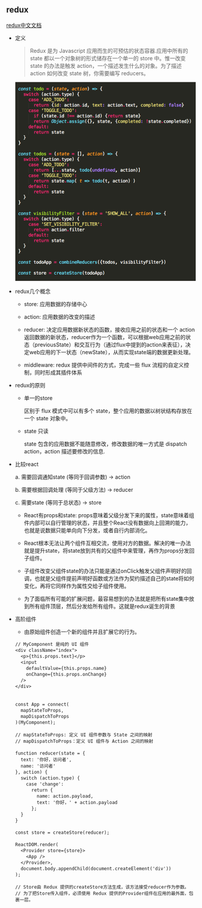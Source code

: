 ## redux

[redux中文文档](http://cn.redux.js.org/index.html)

* 定义

    > Redux 是为 Javascript 应用而生的可预估的状态容器.应用中所有的 state 都以一个对象树的形式储存在一个单一的 store 中。惟一改变 state 的办法是触发 action，一个描述发生什么的对象。为了描述 action 如何改变 state 树，你需要编写 reducers。

    ![reducer](./images/reducer.png)

* redux几个概念

    - store: 应用数据的存储中心

    - action: 应用数据的改变的描述

    - reducer: 决定应用数据新状态的函数，接收应用之前的状态和一个 action 返回数据的新状态，reducer作为一个函数，可以根据web应用之前的状态（previousState）和交互行为（通过flux中提到的action来表征），决定web应用的下一状态（newState），从而实现state端的数据更新处理。

    - middleware: redux 提供中间件的方式，完成一些 flux 流程的自定义控制，同时形成其插件体系

* redux的原则

    - 单一的store

      区别于 flux 模式中可以有多个 state，整个应用的数据以树状结构存放在一个 state 对象中。

    - state 只读

      state 包含的应用数据不能随意修改，修改数据的唯一方式是 dispatch action，action 描述要修改的信息.

* 比较react

  a. 需要回调通知state (等同于回调参数) -> action  

  b. 需要根据回调处理 (等同于父级方法) -> reducer  

  c. 需要state (等同于总状态) -> store  

  - React有props和state: props意味着父级分发下来的属性，state意味着组件内部可以自行管理的状态，并且整个React没有数据向上回溯的能力，也就是说数据只能单向向下分发，或者自行内部消化。

  - React根本无法让两个组件互相交流，使用对方的数据。解决的唯一办法就是提升state，将state放到共有的父组件中来管理，再作为props分发回子组件。

  - 子组件改变父组件state的办法只能是通过onClick触发父组件声明好的回调，也就是父组件提前声明好函数或方法作为契约描述自己的state将如何变化，再将它同样作为属性交给子组件使用。

  - 为了面临所有可能的扩展问题，最容易想到的办法就是把所有state集中放到所有组件顶层，然后分发给所有组件。这就是redux诞生的背景

* 高阶组件

  - 由原始组件创造一个新的组件并且扩展它的行为。


  ```
  // MyComponent 是纯的 UI 组件
  <div className="index">
    <p>{this.props.text}</p>
    <input
      defaultValue={this.props.name}
      onChange={this.props.onChange}
    />
  </div>


  const App = connect(
    mapStateToProps,
    mapDispatchToProps
  )(MyComponent);

  // mapStateToProps: 定义 UI 组件参数与 State 之间的映射
  // mapDispatchToProps：定义 UI 组件与 Action 之间的映射

  function reducer(state = {
    text: '你好，访问者',
    name: '访问者'
  }, action) {
    switch (action.type) {
      case 'change':
        return {
          name: action.payload,
          text: '你好，' + action.payload
        };
    }
  }

  const store = createStore(reducer);

  ReactDOM.render(
    <Provider store={store}>
      <App />
    </Provider>,
    document.body.appendChild(document.createElement('div'))
  );

  // Store由 Redux 提供的createStore方法生成，该方法接受reducer作为参数。
  // 为了把Store传入组件，必须使用 Redux 提供的Provider组件在应用的最外面，包裹一层。
  ```
